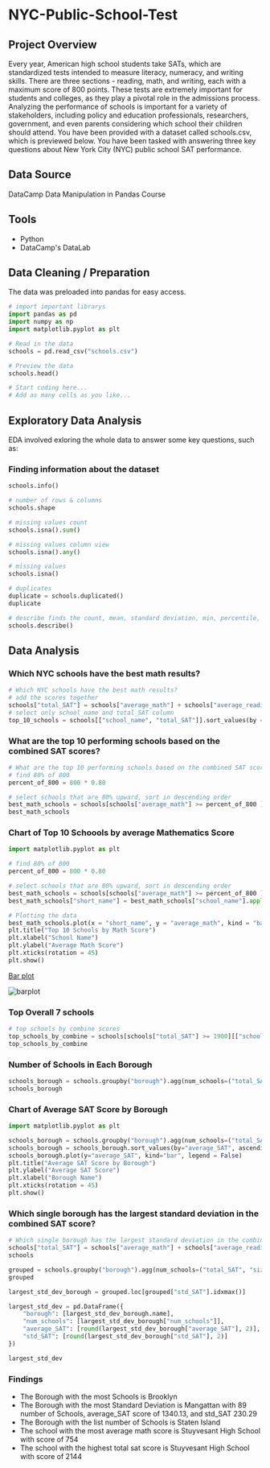 # NYC-Public-School-Test


## Project Overview
Every year, American high school students take SATs, which are standardized tests intended to measure literacy, numeracy, and writing skills. There are three sections - reading, math, and writing, each with a maximum score of 800 points. These tests are extremely important for students and colleges, as they play a pivotal role in the admissions process.
Analyzing the performance of schools is important for a variety of stakeholders, including policy and education professionals, researchers, government, and even parents considering which school their children should attend.
You have been provided with a dataset called schools.csv, which is previewed below.
You have been tasked with answering three key questions about New York City (NYC) public school SAT performance.

## Data Source
DataCamp Data Manipulation in Pandas Course

## Tools
- Python
- DataCamp's DataLab

## Data Cleaning / Preparation
The data was preloaded into pandas for easy access.

```python
# import important librarys
import pandas as pd
import numpy as np
import matplotlib.pyplot as plt

# Read in the data
schools = pd.read_csv("schools.csv")

# Preview the data
schools.head()

# Start coding here...
# Add as many cells as you like...
```

## Exploratory Data Analysis
EDA involved exloring the whole data to answer some key questions, such as:
### Finding information about the dataset
``` python
schools.info()

# number of rows & columns
schools.shape

# missing values count
schools.isna().sum()

# missing values column view
schools.isna().any()

# missing values
schools.isna()

# duplicates
duplicate = schools.duplicated()
duplicate

# describe finds the count, mean, standard deviation, min, percentile, and max
schools.describe()
```

## Data Analysis

### Which NYC schools have the best math results?
```python
# Which NYC schools have the best math results?
# add the scores together
schools["total_SAT"] = schools["average_math"] + schools["average_reading"] + schools["average_writing"]
# select only school_name and total_SAT column
top_10_schools = schools[["school_name", "total_SAT"]].sort_values(by = "total_SAT", ascending = False).head(10)
```

### What are the top 10 performing schools based on the combined SAT scores?
```python
# What are the top 10 performing schools based on the combined SAT scores?
# find 80% of 800
percent_of_800 = 800 * 0.80

# select schools that are 80% upward, sort in descending order
best_math_schools = schools[schools["average_math"] >= percent_of_800 ][["school_name", "average_math"]].sort_values(by = "average_math", ascending = False)
best_math_schools
```

### Chart of Top 10 Schoools by average Mathematics Score
```python
import matplotlib.pyplot as plt

# find 80% of 800
percent_of_800 = 800 * 0.80

# select schools that are 80% upward, sort in descending order
best_math_schools = schools[schools["average_math"] >= percent_of_800 ][["school_name", "average_math"]].sort_values(by = "average_math", ascending = False)
best_math_schools["short_name"] = best_math_schools["school_name"].apply(lambda x: x[:10] + '...' if len(x) > 10 else x)

# Plotting the data
best_math_schools.plot(x = "short_name", y = "average_math", kind = "bar", legend = False)
plt.title("Top 10 Schools by Math Score")
plt.xlabel("School Name")
plt.ylabel("Average Math Score")
plt.xticks(rotation = 45)
plt.show()
```
[Bar plot](barplot.png)

![barplot](https://github.com/user-attachments/assets/ef650d49-1721-42a9-91cf-4bd2d913734d)


### Top Overall 7 schools 
```python
# top schools by combine scores
top_schools_by_combine = schools[schools["total_SAT"] >= 1900][["school_name", "total_SAT"]].sort_values(by = "total_SAT", ascending = False)
top_schools_by_combine
```
### Number of Schools in Each Borough
```python
schools_borough = schools.groupby("borough").agg(num_schools=("total_SAT", "size"), average_SAT=("total_SAT", "mean"), std_SAT=("total_SAT", "std"))
schools_borough
```
### Chart of Average SAT Score by Borough
```python
import matplotlib.pyplot as plt

schools_borough = schools.groupby("borough").agg(num_schools=("total_SAT", "size"), average_SAT=("total_SAT", "mean"), std_SAT=("total_SAT", "std"))
schools_borough = schools_borough.sort_values(by="average_SAT", ascending=False)
schools_borough.plot(y="average_SAT", kind="bar", legend = False)
plt.title("Average SAT Score by Borough")
plt.ylabel("Average SAT Score")
plt.xlabel("Borough Name")
plt.xticks(rotation = 45)
plt.show()
```

### Which single borough has the largest standard deviation in the combined SAT score?

```python
# Which single borough has the largest standard deviation in the combined SAT score?
schools["total_SAT"] = schools["average_math"] + schools["average_reading"] + schools["average_writing"]
schools

grouped = schools.groupby("borough").agg(num_schools=("total_SAT", "size"), average_SAT=("total_SAT", "mean"), std_SAT=("total_SAT", "std"))
grouped

largest_std_dev_borough = grouped.loc[grouped["std_SAT"].idxmax()]

largest_std_dev = pd.DataFrame({
    "borough": [largest_std_dev_borough.name],
    "num_schools": [largest_std_dev_borough["num_schools"]],
    "average_SAT": [round(largest_std_dev_borough["average_SAT"], 2)],
    "std_SAT": [round(largest_std_dev_borough["std_SAT"], 2)]
})

largest_std_dev
```

### Findings
- The Borough with the most Schools is Brooklyn
- The Borough with the most Standard Deviation is Mangattan with 89 number of Schools, average_SAT score of 1340.13, and std_SAT 230.29
- The Borough with the list number of Schools is Staten Island
- The school with the most average math score is Stuyvesant High School with score of 754
- The school with the highest total sat score is Stuyvesant High School with score of 2144

